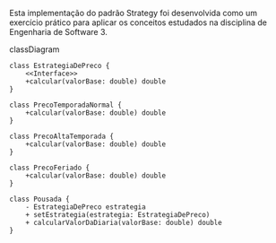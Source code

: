 Esta implementação do padrão Strategy foi desenvolvida como um exercício prático para aplicar os conceitos estudados na disciplina de Engenharia de Software 3.


classDiagram

    class EstrategiaDePreco {
        <<Interface>>
        +calcular(valorBase: double) double
    }

    class PrecoTemporadaNormal {
        +calcular(valorBase: double) double
    }

    class PrecoAltaTemporada {
        +calcular(valorBase: double) double
    }

    class PrecoFeriado {
        +calcular(valorBase: double) double
    }
    
    class Pousada {
        - EstrategiaDePreco estrategia
        + setEstrategia(estrategia: EstrategiaDePreco)
        + calcularValorDaDiaria(valorBase: double) double
    }
